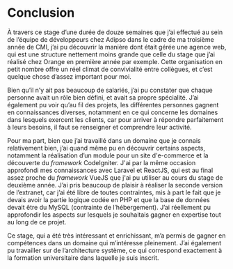# Conclusion

À travers ce stage d’une durée de douze semaines que j’ai effectué au sein de l’équipe de développeurs chez Adipso dans le cadre de ma troisième année de CMI, j’ai pu découvrir la manière dont était gérée une agence web, qui est une structure nettement moins grande que celle du stage que j’ai réalisé chez Orange en première année par exemple. Cette organisation en petit nombre offre un réel climat de convivialité entre collègues, et c’est quelque chose d’assez important pour moi.

Bien qu’il n’y ait pas beaucoup de salariés, j’ai pu constater que chaque personne avait un rôle bien défini, et avait sa propre spécialité. J’ai également pu voir qu’au fil des projets, les différentes personnes gagnent en connaissances diverses, notamment en ce qui concerne les domaines dans lesquels exercent les clients, car pour arriver à répondre parfaitement à leurs besoins, il faut se renseigner et comprendre leur activité.
	
Pour ma part, bien que j’ai travaillé dans un domaine que je connais relativement bien, j’ai quand même pu en découvrir certains aspects, notamment la réalisation d’un module pour un site d'e-commerce et la découverte du *framework* CodeIgniter. J'ai par la même occasion approfondi mes connaissances avec Laravel et ReactJS, qui est au final assez proche du *framework* VueJS que j'ai pu utiliser au cours du stage de deuxième année. J’ai pris beaucoup de plaisir à réaliser la seconde version de l’extranet, car j’ai été libre de toutes contraintes, mis à part le fait que je devais avoir la partie logique codée en PHP et que la base de données devait être du MySQL (contrainte de l’hébergement). J’ai réellement pu approfondir les aspects sur lesquels je souhaitais gagner en expertise tout au long de ce projet.

Ce stage, qui a été très intéressant et enrichissant, m’a permis de gagner en compétences dans un domaine qui m’intéresse pleinement. J’ai également pu travailler sur de l’architecture système, ce qui correspond exactement à la formation universitaire dans laquelle je suis inscrit.
